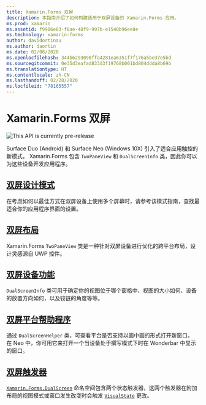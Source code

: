 ```yaml
---
title: Xamarin.Forms 双屏
description: 本指南介绍了如何构建适用于双屏设备的 Xamarin.Forms 应用。
ms.prod: xamarin
ms.assetid: f9906e83-f8ae-48f9-997b-e1540b96ee8e
ms.technology: xamarin-forms
author: davidortinau
ms.author: daortin
ms.date: 02/08/2020
ms.openlocfilehash: 344b6293090ffa4281ea6351f7f176a5be37e5bd
ms.sourcegitcommit: 0e35d3eafad833d3f19768b001bd804ddda8b69b
ms.translationtype: HT
ms.contentlocale: zh-CN
ms.lasthandoff: 02/28/2020
ms.locfileid: "78165557"
---
```

# <a name="xamarinforms-dual-screen"></a>Xamarin.Forms 双屏

![](~/media/shared/preview.png "This API is currently pre-release")

Surface Duo (Android) 和 Surface Neo (Windows 10X) 引入了适合应用触控的新模式。 Xamarin.Forms 包含 `TwoPaneView` 和 `DualScreenInfo` 类，因此你可以为这些设备开发应用程序。

## <a name="dual-screen-design-patterns"></a>[双屏设计模式](design-patterns.md)

在考虑如何以最佳方式在双屏设备上使用多个屏幕时，请参考该模式指南，查找最适合你的应用程序界面的设置。

## <a name="dual-screen-layout"></a>[双屏布局](twopaneview.md)

Xamarin.Forms `TwoPaneView` 类是一种针对双屏设备进行优化的跨平台布局，设计灵感源自 UWP 控件。

## <a name="dual-screen-device-capabilities"></a>[双屏设备功能](dual-screen-info.md)

`DualScreenInfo` 类可用于确定你的视图位于哪个窗格中、视图的大小如何、设备的放置方向如何，以及铰链的角度等等。

## <a name="dual-screen-platform-helpers"></a>[双屏平台帮助程序](dual-screen-helper.md)

通过 `DualScreenHelper` 类，可查看平台是否支持以画中画的形式打开新窗口。 在 Neo 中，你可用它来打开一个当设备处于撰写模式下时在 Wonderbar 中显示的窗口。

## <a name="dual-screen-triggers"></a>[双屏触发器](triggers.md)

[`Xamarin.Forms.DualScreen`](xref:Xamarin.Forms.DualScreen) 命名空间包含两个状态触发器，这两个触发器在附加布局的视图模式或窗口发生改变时会触发 [`VisualState`](xref:Xamarin.Forms.VisualState) 更改。

